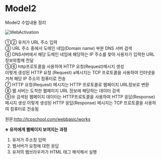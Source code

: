 # Model2
Model2 수업내용 정리

![WebActivation](https://user-images.githubusercontent.com/70615344/97847940-b90b5f80-1d33-11eb-927e-794780b70cc6.png)

①②  유저가 URL 주소 입력 <br>
③ URL 주소 중에서 도메인 네임(Domain name) 부분 DNS 서버 검색 <br>
④  DNS서버에서 해당 도메인 네임에 해당하는 IP 주소를 찾아 사용자가 입력한  URL 정보와함께 전달 <br>
⑤⑥ http프로토콜을 사용하여 HTTP 요청(Request)메시지 생성 <br>
   이렇게 생성된 HTTP 요청 (Request) a메시지는 TCP 프로토콜을 사용하여 인터넷을 거쳐 해당 IP 주소의 컴퓨터로 전송<br>
⑦ HTTP 요청(Request) 메시지는 HTTP 프로토콜로 웹페이지 URL정보로 변환<br>
⑧ 웹 서버는 도착한 웹페이지 URL 정보에 해당하는 데이터 검색<br>
⑨⑩ 검색된 웹페이지 데이터는 HTTP프로토콜을 사용하여 HTTP 응답(Response) 메시지 생성 이렇게 생성된 HTTP 응답(Response) 메시지는 TCP 프로토콜을 사용하여 컴퓨터로 전송됨<br>

원문:http://tcpschool.com/webbasic/works


<b>※ 유저에게 웹페이지 보여지는 과정</b><br>
1) 유저가 주소창 입력<br>
2) 웹서버가 요청에 대한 응답 <br>
3) 유저의 웹브라우저가 HTML 태그 해석해서 실행 
